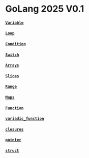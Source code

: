 # GoLang 2025 V0.1

#### [`Variable`](https://github.com/nahidfarazi/Go-Again/blob/main/variable_dataType/variable_dataType.go) 
#### [`Loop`](https://github.com/nahidfarazi/Go-Again/blob/main/2_loop/loop.go)
#### [`Condition`](https://github.com/nahidfarazi/Go-Again/blob/main/3_condition/if_else.go)
#### [`Switch`](https://github.com/nahidfarazi/Go-Again/blob/main/4_switch/switch.go)
#### [`Arrays`](https://github.com/nahidfarazi/Go-Again/blob/main/5_arrays/arrays.go)
#### [`Slices`](https://github.com/nahidfarazi/Go-Again/blob/main/6_slices/slices.go)
#### [`Range`](https://github.com/nahidfarazi/Go-Again/blob/main/8_range/range.go)
#### [`Maps`](https://github.com/nahidfarazi/Go-Again/blob/main/7_map/map.go)
#### [`Function`](https://github.com/nahidfarazi/Go-Again/blob/main/9_function/function.go)
#### [`variadic_function`](https://github.com/nahidfarazi/Go-Again/blob/main/10_variadic_function/func.go)
#### [`closures`](https://github.com/nahidfarazi/Go-Again/blob/main/11_closures/closures.go)
#### [`pointer`](https://github.com/nahidfarazi/Go-Again/blob/main/12_pointers/pointer.go)
#### [`struct`](https://github.com/nahidfarazi/Go-Again/blob/main/13_structs/struct.go)
